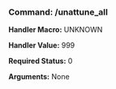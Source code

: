 ### Command: /unattune_all

**Handler Macro:** UNKNOWN

**Handler Value:** 999

**Required Status:** 0

**Arguments:**
None
